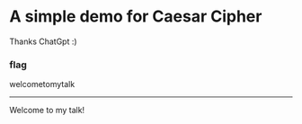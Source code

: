 # A simple demo for Caesar Cipher
Thanks ChatGpt :)

### flag
welcometomytalk

----

Welcome to my talk!
